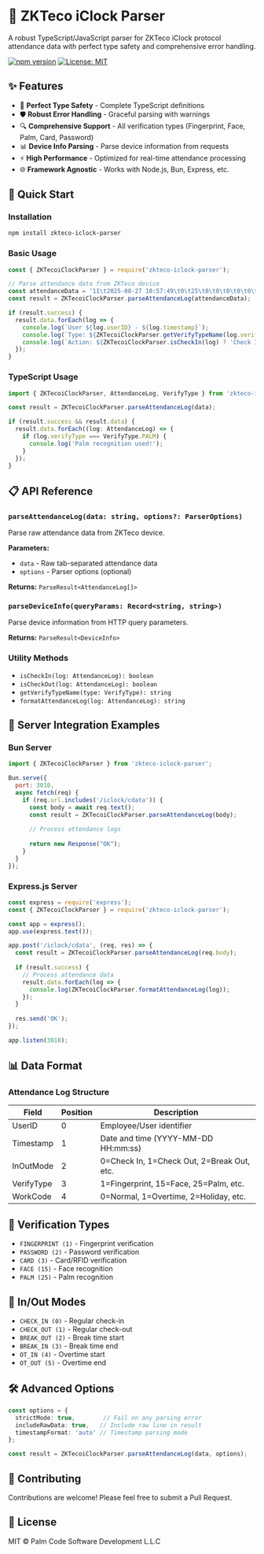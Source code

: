 # 🔐 ZKTeco iClock Parser

A robust TypeScript/JavaScript parser for ZKTeco iClock protocol attendance data with perfect type safety and comprehensive error handling.

[![npm version](https://badge.fury.io/js/zkteco-iclock-parser.svg)](https://www.npmjs.com/package/zkteco-iclock-parser)
[![License: MIT](https://img.shields.io/badge/License-MIT-yellow.svg)](https://opensource.org/licenses/MIT)

## ✨ Features

- 🎯 **Perfect Type Safety** - Complete TypeScript definitions
- 🛡️ **Robust Error Handling** - Graceful parsing with warnings
- 🔍 **Comprehensive Support** - All verification types (Fingerprint, Face, Palm, Card, Password)
- 📊 **Device Info Parsing** - Parse device information from requests
- ⚡ **High Performance** - Optimized for real-time attendance processing
- 🌐 **Framework Agnostic** - Works with Node.js, Bun, Express, etc.

## 🚀 Quick Start

### Installation

```bash
npm install zkteco-iclock-parser
```

### Basic Usage

```javascript
const { ZKTecoiClockParser } = require('zkteco-iclock-parser');

// Parse attendance data from ZKTeco device
const attendanceData = '11\t2025-08-27 10:57:49\t0\t25\t0\t0\t0\t0\t0\t0';
const result = ZKTecoiClockParser.parseAttendanceLog(attendanceData);

if (result.success) {
  result.data.forEach(log => {
    console.log(`User ${log.userID} - ${log.timestamp}`);
    console.log(`Type: ${ZKTecoiClockParser.getVerifyTypeName(log.verifyType)}`);
    console.log(`Action: ${ZKTecoiClockParser.isCheckIn(log) ? 'Check In' : 'Check Out'}`);
  });
}
```

### TypeScript Usage

```typescript
import { ZKTecoiClockParser, AttendanceLog, VerifyType } from 'zkteco-iclock-parser';

const result = ZKTecoiClockParser.parseAttendanceLog(data);

if (result.success && result.data) {
  result.data.forEach((log: AttendanceLog) => {
    if (log.verifyType === VerifyType.PALM) {
      console.log('Palm recognition used!');
    }
  });
}
```

## 📋 API Reference

### `parseAttendanceLog(data: string, options?: ParserOptions)`

Parse raw attendance data from ZKTeco device.

**Parameters:**
- `data` - Raw tab-separated attendance data
- `options` - Parser options (optional)

**Returns:** `ParseResult<AttendanceLog[]>`

### `parseDeviceInfo(queryParams: Record<string, string>)`

Parse device information from HTTP query parameters.

**Returns:** `ParseResult<DeviceInfo>`

### Utility Methods

- `isCheckIn(log: AttendanceLog): boolean`
- `isCheckOut(log: AttendanceLog): boolean` 
- `getVerifyTypeName(type: VerifyType): string`
- `formatAttendanceLog(log: AttendanceLog): string`

## 🔧 Server Integration Examples

### Bun Server

```javascript
import { ZKTecoiClockParser } from 'zkteco-iclock-parser';

Bun.serve({
  port: 3010,
  async fetch(req) {
    if (req.url.includes('/iclock/cdata')) {
      const body = await req.text();
      const result = ZKTecoiClockParser.parseAttendanceLog(body);
      
      // Process attendance logs
      
      return new Response("OK");
    }
  }
});
```

### Express.js Server

```javascript
const express = require('express');
const { ZKTecoiClockParser } = require('zkteco-iclock-parser');

const app = express();
app.use(express.text());

app.post('/iclock/cdata', (req, res) => {
  const result = ZKTecoiClockParser.parseAttendanceLog(req.body);
  
  if (result.success) {
    // Process attendance data
    result.data.forEach(log => {
      console.log(ZKTecoiClockParser.formatAttendanceLog(log));
    });
  }
  
  res.send('OK');
});

app.listen(3010);
```

## 📊 Data Format

### Attendance Log Structure

| Field | Position | Description |
|-------|----------|-------------|
| UserID | 0 | Employee/User identifier |
| Timestamp | 1 | Date and time (YYYY-MM-DD HH:mm:ss) |
| InOutMode | 2 | 0=Check In, 1=Check Out, 2=Break Out, etc. |
| VerifyType | 3 | 1=Fingerprint, 15=Face, 25=Palm, etc. |
| WorkCode | 4 | 0=Normal, 1=Overtime, 2=Holiday, etc. |

## 🎯 Verification Types

- `FINGERPRINT (1)` - Fingerprint verification
- `PASSWORD (2)` - Password verification
- `CARD (3)` - Card/RFID verification
- `FACE (15)` - Face recognition
- `PALM (25)` - Palm recognition

## 🔄 In/Out Modes

- `CHECK_IN (0)` - Regular check-in
- `CHECK_OUT (1)` - Regular check-out
- `BREAK_OUT (2)` - Break time start
- `BREAK_IN (3)` - Break time end
- `OT_IN (4)` - Overtime start
- `OT_OUT (5)` - Overtime end

## 🛠️ Advanced Options

```typescript
const options = {
  strictMode: true,        // Fail on any parsing error
  includeRawData: true,   // Include raw line in result
  timestampFormat: 'auto' // Timestamp parsing mode
};

const result = ZKTecoiClockParser.parseAttendanceLog(data, options);
```

## 🤝 Contributing

Contributions are welcome! Please feel free to submit a Pull Request.

## 📄 License

MIT © Palm Code Software Development L.L.C
